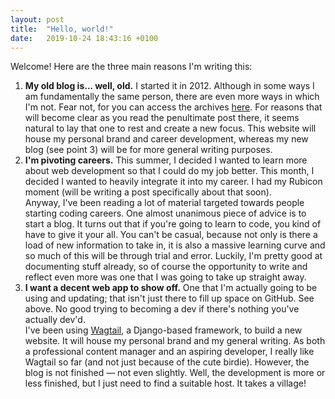 ```yaml
---
layout: post
title:  "Hello, world!"
date:   2019-10-24 18:43:16 +0100
---
```


Welcome! Here are the three main reasons I'm writing this:

<ol>
  <li>
  <strong>My old blog is... well, old.</strong> I started it in 2012. Although in some ways I am fundamentally the same person, there are even more ways in which I'm not. Fear not, for you can access the archives <a href="https://roseailleurs.blogspot.com/">here</a>. For reasons that will become clear as you read the penultimate post there, it seems natural to lay that one to rest and create a new focus. This website will house my personal brand and career development, whereas my new blog (see point 3) will be for more general writing purposes.
  </li>
  <li>
  <strong>I'm pivoting careers.</strong> This summer, I decided I wanted to learn more about web development so that I could do my job better. This month, I decided I wanted to heavily integrate it into my career. I had my Rubicon moment (will be writing a post specifically about that soon).<br>Anyway, I've been reading a lot of material targeted towards people starting coding careers. One almost unanimous piece of advice is to start a blog. It turns out that if you're going to learn to code, you kind of have to give it your all. You can't be casual, because not only is there a load of new information to take in, it is also a massive learning curve and so much of this will be through trial and error. Luckily, I'm pretty good at documenting stuff already, so of course the opportunity to write and reflect even more was one that I was going to take up straight away.
  </li>

  <li>
  <strong>I want a decent web app to show off.</strong> One that I'm actually going to be using and updating; that isn't just there to fill up space on GitHub. See above. No good trying to becoming a dev if there's nothing you've actually dev'd.<br>I've been using <a href="https://wagtail.io/">Wagtail</a>, a Django-based framework, to build a new website. It will house my personal brand and my general writing. As both a professional content manager and an aspiring developer, I really like Wagtail so far (and not just because of the cute birdie). However, the blog is not finished — not even slightly. Well, the development is more or less finished, but I just need to find a suitable host. It takes a village!
  </li>
</ol>
